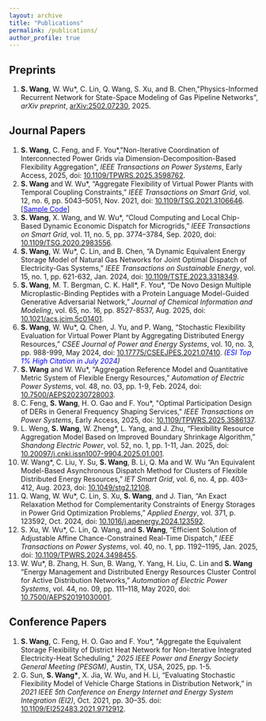 ```yaml
---
layout: archive
title: "Publications"
permalink: /publications/
author_profile: true
---
```


## Preprints
1. **S. Wang**, W. Wu\*, C. Lin, Q. Wang, S. Xu, and B. Chen,"Physics-Informed Recurrent Network for State-Space Modeling of Gas Pipeline Networks", *arXiv preprint*, [arXiv:2502.07230](https://arxiv.org/abs/2502.07230), 2025.


## Journal Papers
1. **S. Wang**, C. Feng, and F. You\*,"Non-Iterative Coordination of Interconnected Power Grids via Dimension-Decomposition-Based Flexibility Aggregation", *IEEE Transactions on Power Systems*, Early Access, 2025, doi: [10.1109/TPWRS.2025.3598762](https://ieeexplore.ieee.org/document/11124410).
1. **S. Wang** and W. Wu\*, “Aggregate Flexibility of Virtual Power Plants with Temporal Coupling Constraints,” *IEEE Transactions on Smart Grid*, vol. 12, no. 6, pp. 5043–5051, Nov. 2021, doi: [10.1109/TSG.2021.3106646](https://ieeexplore.ieee.org/document/9520661). [[<span style="color:blue;">Sample Code</span>](https://github.com/wangsyTHU/sample_of_boundary_shrinkage)]
1. **S. Wang**, X. Wang, and W. Wu\*, “Cloud Computing and Local Chip-Based Dynamic Economic Dispatch for Microgrids,” *IEEE Transactions on Smart Grid*, vol. 11, no. 5, pp. 3774–3784, Sep. 2020, doi: [10.1109/TSG.2020.2983556](https://ieeexplore.ieee.org/document/9047944).
1. **S. Wang**, W. Wu\*, C. Lin, and B. Chen, “A Dynamic Equivalent Energy Storage Model of Natural Gas Networks for Joint Optimal Dispatch of Electricity-Gas Systems,” *IEEE Transactions on Sustainable Energy*, vol. 15, no. 1, pp. 621-632, Jan. 2024, doi: [10.1109/TSTE.2023.3318349](https://ieeexplore.ieee.org/document/10261292).
1. **S. Wang**, M. T. Bergman, C. K. Hall\*, F. You\*, “De Novo Design Multiple Microplastic-Binding Peptides with a Protein Language Model-Guided Generative Adversarial Network,” *Journal of Chemical Information and Modeling*, vol. 65, no. 16, pp. 8527-8537, Aug. 2025, doi: [10.1021/acs.jcim.5c01401](https://pubs.acs.org/doi/abs/10.1021/acs.jcim.5c01401).
1. **S. Wang**, W. Wu\*, Q. Chen, J. Yu, and P. Wang, “Stochastic Flexibility Evaluation for Virtual Power Plant by Aggregating Distributed Energy Resources,” *CSEE Journal of Power and Energy Systems*, vol. 10, no. 3, pp. 988-999, May 2024, doi: [10.17775/CSEEJPES.2021.07410](https://ieeexplore.ieee.org/document/9862584). *(<span style="color:blue;">ESI Top 1% High Citation in July 2024</span>)*
1. **S. Wang** and W. Wu\*, “Aggregation Reference Model and Quantitative Metric System of Flexible Energy Resources,” *Automation of Electric Power Systems*, vol. 48, no. 03, pp. 1-9, Feb. 2024, doi: [10.7500/AEPS20230728003](http://www.aeps-info.com/aeps/article/abstract/20230728003).
1. C. Feng, **S. Wang**, H. O. Gao and F. You\*, "Optimal Participation Design of DERs in General Frequency Shaping Services," *IEEE Transactions on Power Systems*, Early Access, 2025, doi: [10.1109/TPWRS.2025.3586137](https://ieeexplore.ieee.org/document/11074769).
1. L. Weng, **S. Wang**, W. Zheng\*, L. Yang, and J. Zhu, “Flexibility Resource Aggregation Model Based on Improved Boundary Shrinkage Algorithm,” *Shandong Electric Power*, vol. 52, no. 1, pp. 1-11, Jan. 2025, doi: [10.20097/j.cnki.issn1007-9904.2025.01.001](https://sddj.cbpt.cnki.net/portal/journal/portal/client/paper/c195f7d724978ecae3d4a2a81683b7c6).
1. W. Wang\*, C. Liu, Y. Su, **S. Wang**, B. Li, Q. Ma and W. Wu “An Equivalent Model-Based Asynchronous Dispatch Method for Clusters of Flexible Distributed Energy Resources,” *IET Smart Grid*, vol. 6, no. 4, pp. 403–412, Aug. 2023, doi: [10.1049/stg2.12108](https://ietresearch.onlinelibrary.wiley.com/doi/full/10.1049/stg2.1210).
1. Q. Wang, W. Wu\*, C. Lin, S. Xu, **S. Wang**, and J. Tian, “An Exact Relaxation Method for Complementarity Constraints of Energy Storages in Power Grid Optimization Problems,” *Applied Energy*, vol. 371, p. 123592, Oct. 2024, doi: [10.1016/j.apenergy.2024.123592](https://www.sciencedirect.com/science/article/pii/S0306261924009759).
1. S. Xu, W. Wu\*, C. Lin, Q. Wang, and **S. Wang**, “Efficient Solution of Adjustable Affine Chance-Constrained Real-Time Dispatch,” *IEEE Transactions on Power Systems*, vol. 40, no. 1, pp. 1192–1195, Jan. 2025, doi: [10.1109/TPWRS.2024.3498455](https://doi.org/10.1109/TPWRS.2024.3498455).
1. W. Wu\*, B. Zhang, H. Sun, B. Wang, Y. Yang, H. Liu, C. Lin and **S. Wang** “Energy Management and Distributed Energy Resources Cluster Control for Active Distribution Networks,” *Automation of Electric Power Systems*, vol. 44, no. 09, pp. 111–118, May 2020, doi: [10.7500/AEPS20191030001](http://www.aeps-info.com/aeps/article/abstract/20191030001).



## Conference Papers
1. **S. Wang**, C. Feng, H. O. Gao and F. You\*, "Aggregate the Equivalent Storage Flexibility of District Heat Network for Non-Iterative Integrated Electricity-Heat Scheduling," *2025 IEEE Power and Energy Society General Meeting (PESGM)*, Austin, TX, USA, 2025, pp. 1-5.
1. G. Sun, **S. Wang\***, X. Jia, W. Wu, and H. Li, “Evaluating Stochastic Flexibility Model of Vehicle Charge Stations in Distribution Network,” in *2021 IEEE 5th Conference on Energy Internet and Energy System Integration (EI2)*, Oct. 2021, pp. 30–35. doi: [10.1109/EI252483.2021.9712912](https://ieeexplore.ieee.org/document/9712912).


